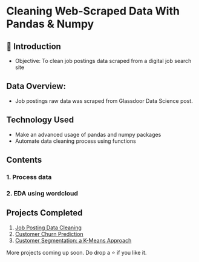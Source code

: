 # Cleaning Web-Scraped Data With Pandas & Numpy

## 📌 Introduction
- Objective: To clean job postings data scraped from a digital job search site

## Data Overview:
- Job postings raw data was scraped from Glassdoor Data Science post. 

## Technology Used

<ul>
  <li>Make an advanced usage of pandas and numpy packages</li>
  <li>Automate data cleaning process using functions</li>
</ul>

## Contents

<h3>1. Process data</h3>
<h3>2. EDA using wordcloud</h3>

## Projects Completed

1. <a href="https://github.com/lyphuong601/job-postings-data-cleaning">Job Posting Data Cleaning</a>
2. <a href="https://github.com/lyphuong601/data-science/tree/main/Telco-customer-churn">Customer Churn Prediction</a>
3. <a href="https://github.com/lyphuong601/rfm-customer-segmentation"> Customer Segmentation: a K-Means Approach</a>

More projects coming up soon. Do drop a ⭐ if you like it.